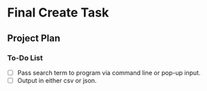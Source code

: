 # Final Create Task

## Project Plan

### To-Do List
- [ ] Pass search term to program via command line or pop-up input.
- [ ] Output in either csv or json.